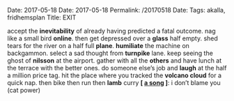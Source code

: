 Date: 2017-05-18
Date: 2017-05-18
Permalink: /20170518
Date: 
Tags: akalla, fridhemsplan
Title: EXIT
  
accept the **inevitability** of already having predicted a fatal outcome. nag like a small bird **online**. then get depressed over a **glass** half empty. shed tears for the river on a half full **plane**. **humiliate** the machine on backgammon. select a sad thought from **turnpike** lane. keep seeing the ghost of **nilsson** at the airport. gather with all the **others** and have lunch at the terrace with the better ones. do someone else’s job and **laugh** at the half a million price tag. hit the place where you tracked the **volcano cloud** for a quick nap. then bike then run then **lamb** curry
**[ [a song](https://www.youtube.com/watch?v=zkcP4ywEBgo) ]**: i don’t blame you (cat power)